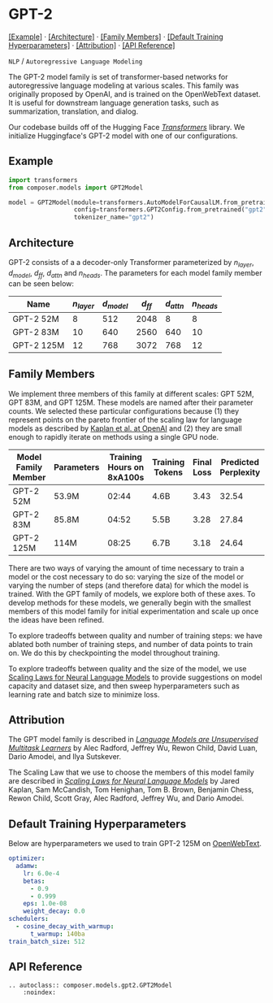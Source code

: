 # GPT-2
[\[Example\]](#example) &middot; [\[Architecture\]](#architecture) &middot; [\[Family Members\]](#family-members) &middot; [\[Default Training Hyperparameters\]](#default-training-hyperparameters) &middot; [\[Attribution\]](#attribution) &middot; [\[API Reference\]](#api-reference)

`NLP` /  ``Autoregressive Language Modeling``

The GPT-2 model family is set of transformer-based networks for autoregressive language modeling at various scales. This family was originally proposed by OpenAI, and is trained on the OpenWebText dataset. It is useful for downstream language generation tasks, such as summarization, translation, and dialog.

Our codebase builds off of the Hugging Face *[Transformers](https://huggingface.co/transformers/)* library. We initialize Huggingface's GPT-2 model with one of our configurations.

## Example

<!-- TODO: Address timeouts -->
<!--pytest.mark.skip-->
```python
import transformers
from composer.models import GPT2Model

model = GPT2Model(module=transformers.AutoModelForCausalLM.from_pretrained("gpt2"),
                  config=transformers.GPT2Config.from_pretrained("gpt2"),
                  tokenizer_name="gpt2")
```

## Architecture

GPT-2 consists of a a decoder-only Transformer parameterized by $n_{layer}$, $d_{model}$, $d_{ff}$, $d_{attn}$ and $n_{heads}$. The parameters for each model family member can be seen below:

| Name       | $n_{layer}$ | $d_{model}$ | $d_{ff}$ | $d_{attn}$ | $n_{heads}$ |
|------------|-------------|-------------|----------|------------|-------------|
| GPT-2 52M  | 8           | 512         | 2048     | 8          | 8           |
| GPT-2 83M  | 10          | 640         | 2560     | 640        | 10          |
| GPT-2 125M | 12          | 768         | 3072     | 768        | 12          |

## Family Members

We implement three members of this family at different scales: GPT 52M, GPT 83M, and GPT 125M. These models are named after their parameter counts. We selected these particular configurations because (1) they represent points on the pareto frontier of the scaling law for language models as described by [Kaplan et al. at OpenAI](https://arxiv.org/abs/2001.08361) and (2) they are small enough to rapidly iterate on methods using a single GPU node.

| Model Family Member | Parameters | Training Hours on 8xA100s | Training Tokens | Final Loss | Predicted Perplexity | Actual Perplexity |
|---------------------|------------|---------------------------|-----------------|------------|----------------------|-------------------|
| GPT-2 52M           | 53.9M      | 02:44                     | 4.6B            | 3.43       | 32.54                | 30.88             |
| GPT-2 83M           | 85.8M      | 04:52                     | 5.5B            | 3.28       | 27.84                | 26.57             |
| GPT-2 125M          | 114M       | 08:25                     | 6.7B            | 3.18       | 24.64                | 24.04             |


There are two ways of varying the amount of time necessary to train a model or the cost necessary to do so: varying the size of the model or varying the number of steps (and therefore data) for which the model is trained. With the GPT family of models, we explore both of these axes. To develop methods for these models, we generally begin with the smallest members of this model family for initial experimentation and scale up once the ideas have been refined.

To explore tradeoffs between quality and number of training steps: we have ablated both number of training steps, and number of data points to train on. We do this by checkpointing the model throughout training.

To explore tradeoffs between quality and the size of the model, we use [Scaling Laws for Neural Language Models](https://arxiv.org/abs/2001.08361) to provide suggestions on model capacity and dataset size, and then sweep hyperparameters such as learning rate and batch size to minimize loss.


## Attribution

The GPT model family is described in *[Language Models are Unsupervised Multitask Learners](https://cdn.openai.com/better-language-models/language_models_are_unsupervised_multitask_learners.pdf)* by Alec Radford, Jeffrey Wu, Rewon Child, David Luan, Dario Amodei, and Ilya Sutskever.

The Scaling Law that we use to choose the members of this model family are described in *[Scaling Laws for Neural Language Models](https://arxiv.org/abs/2001.08361)* by Jared Kaplan, Sam McCandish, Tom Henighan, Tom B. Brown, Benjamin Chess, Rewon Child, Scott Gray, Alec Radford, Jeffrey Wu, and Dario Amodei.

## Default Training Hyperparameters

Below are hyperparameters we used to train GPT-2 125M on [OpenWebText](https://huggingface.co/datasets/openwebtext).

```yaml
optimizer:
  adamw:
    lr: 6.0e-4
    betas:
      - 0.9
      - 0.999
    eps: 1.0e-08
    weight_decay: 0.0
schedulers:
  - cosine_decay_with_warmup:
      t_warmup: 140ba
train_batch_size: 512
```

## API Reference

```{eval-rst}
.. autoclass:: composer.models.gpt2.GPT2Model
    :noindex:
```

